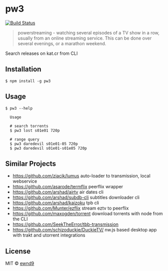 # pw3

[![Build Status](https://travis-ci.org/ewnd9/pw3.svg?branch=master)](https://travis-ci.org/ewnd9/pw3)

> powerstreaming - watching several episodes of a TV show in a row, usually from an online streaming service. This can be done over several evenings, or a marathon weekend.

Search releases on kat.cr from CLI

## Installation

```
$ npm install -g pw3
```

## Usage

```
$ pw3 --help

  Usage

  # search torrents
  $ pw3 lost s01e01 720p

  # range query
  $ pw3 daredevil s01e01-05 720p
  $ pw3 daredevil s01e01-s01e05 720p
```

## Similar Projects

- https://github.com/ziacik/lumus auto-loader to transmission, local webservice
- https://github.com/asarode/termflix peerflix wrapper
- https://github.com/arshad/airtv air dates cli
- https://github.com/arshad/subdb-cli subtitles downloader cli
- https://github.com/arshad/kaizoku tpb cli
- https://github.com/Munter/ezflix stream eztv to peerflix
- https://github.com/maxogden/torrent download torrents with node from the CLI
- https://github.com/SeekTheError/tbb-transmission
- https://github.com/schizoduckie/DuckieTV/ nw.js based desktop app with trakt and utorrent integrations

## License

MIT © [ewnd9](http://ewnd9.com)
